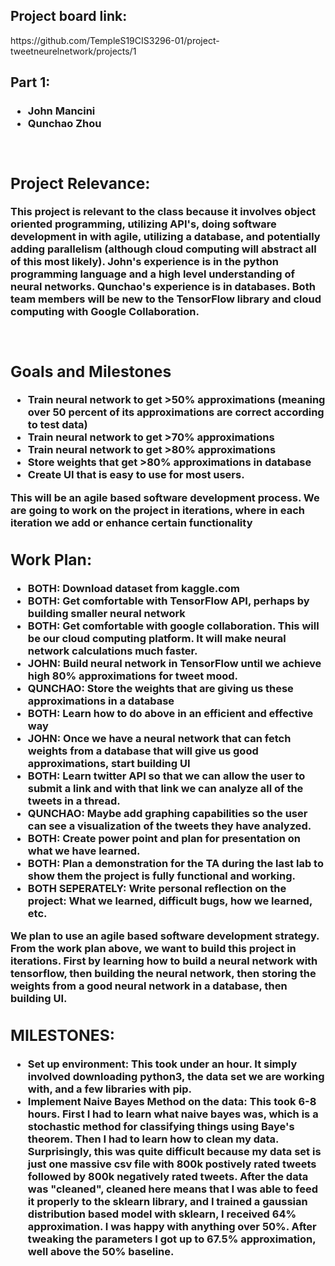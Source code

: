 <h2>Project board link:</h2>
https://github.com/TempleS19CIS3296-01/project-tweetneurelnetwork/projects/1

<h2>Part 1:</h2>
<h3><Team Members:</h3>
<ul>
  <li>John Mancini</li>
  <li>Qunchao Zhou</li>
</ul>
<br>
<h2>Project Relevance:</h2>
<p>This project is relevant to the class because it involves object oriented programming, utilizing API's, doing software development in with agile, utilizing a database, and potentially adding parallelism (although cloud computing will abstract all of this most likely). John's experience is in the python programming language and a high level understanding of neural networks. Qunchao's experience is in databases. Both team members will be new to the TensorFlow library and cloud computing with Google Collaboration.</p><br>
  
<h2>Goals and Milestones</h2>
<ul>
  <li>Train neural network to get >50% approximations (meaning over 50 percent of its approximations are correct according to test data)</li>
  <li>Train neural network to get >70% approximations</li>
  <li>Train neural network to get >80% approximations</li>
  <li>Store weights that get >80% approximations in database</li>
  <li>Create UI that is easy to use for most users.</li>
</ul>
<p>This will be an agile based software development process. We are going to work on the project in iterations, where in each iteration we add or enhance certain functionality</p>  

<h2>Work Plan:</h2>
<ul>
  <li>BOTH: Download dataset from kaggle.com</li>
  <li>BOTH: Get comfortable with TensorFlow API, perhaps by building smaller neural network</li>
  <li>BOTH: Get comfortable with google collaboration. This will be our cloud computing platform. It will make neural network calculations much faster.</li>
  <li>JOHN: Build neural network in TensorFlow until we achieve high 80% approximations for tweet mood.</li>
  <li>QUNCHAO: Store the weights that are giving us these approximations in a database</li>
  <li>BOTH: Learn how to do above in an efficient and effective way</li>
  <li>JOHN: Once we have a neural network that can fetch weights from a database that will give us good approximations, start building UI</li>
  <li>BOTH: Learn twitter API so that we can allow the user to submit a link and with that link we can analyze all of the tweets in a thread.</li>
  <li>QUNCHAO: Maybe add graphing capabilities so the user can see a visualization of the tweets they have analyzed.</li>
  <li>BOTH: Create power point and plan for presentation on what we have learned.</li>
  <li>BOTH: Plan a demonstration for the TA during the last lab to show them the project is fully functional and working.</li>
  <li>BOTH SEPERATELY: Write personal reflection on the project: What we learned, difficult bugs, how we learned, etc.</li>
</ul>
<p>We plan to use an agile based software development strategy. From the work plan above, we want to build this project in iterations. First by learning how to build a neural network with tensorflow, then building the neural network, then storing the weights from a good neural network in a database, then building UI.</p>


<h2>MILESTONES:</h2>
<ul>
  <li>Set up environment: This took under an hour. It simply involved downloading python3, the data set we are working with, and a few libraries with pip.</li>
  <li>Implement Naive Bayes Method on the data: This took 6-8 hours. First I had to learn what naive bayes was, which is a stochastic method for classifying things using Baye's theorem. Then I had to learn how to clean my data. Surprisingly, this was quite difficult because my data set is just one massive csv file with 800k postively rated tweets followed by 800k negatively rated tweets. After the data was "cleaned", cleaned here means that I was able to feed it properly to the sklearn library, and I trained a gaussian distribution based model with sklearn, I received 64% approximation. I was happy with anything over 50%. After tweaking the parameters I got up to 67.5% approximation, well above the 50% baseline.</li>
</ul>

